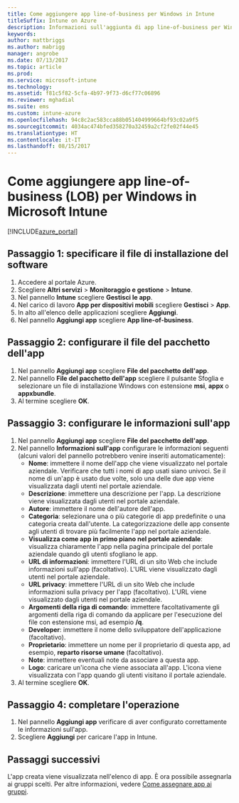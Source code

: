 ```yaml
---
title: Come aggiungere app line-of-business per Windows in Intune
titleSuffix: Intune on Azure
description: Informazioni sull'aggiunta di app line-of-business per Windows a Intune."
keywords: 
author: mattbriggs
ms.author: mabrigg
manager: angrobe
ms.date: 07/13/2017
ms.topic: article
ms.prod: 
ms.service: microsoft-intune
ms.technology: 
ms.assetid: f81c5f82-5cfa-4b97-9f73-d6cf77c06896
ms.reviewer: mghadial
ms.suite: ems
ms.custom: intune-azure
ms.openlocfilehash: 94c8c2ac583cca88b051404999664bf93c02a9f5
ms.sourcegitcommit: 4034ac474bfed358270a32459a2cf2fe02f44e45
ms.translationtype: HT
ms.contentlocale: it-IT
ms.lasthandoff: 08/15/2017
---
```

# <a name="how-to-add-windows-line-of-business-lob-apps-to-microsoft-intune"></a>Come aggiungere app line-of-business (LOB) per Windows in Microsoft Intune

[!INCLUDE[azure_portal](./includes/azure_portal.md)]


## <a name="step-1---specify-the-software-setup-file"></a>Passaggio 1: specificare il file di installazione del software

1. Accedere al portale Azure.
2. Scegliere **Altri servizi** > **Monitoraggio e gestione** > **Intune**.
3. Nel pannello **Intune** scegliere **Gestisci le app**.
4. Nel carico di lavoro **App per dispositivi mobili** scegliere **Gestisci** > **App**.
5. In alto all'elenco delle applicazioni scegliere **Aggiungi**.
6. Nel pannello **Aggiungi app** scegliere **App line-of-business**.

## <a name="step-2---configure-the-app-package-file"></a>Passaggio 2: configurare il file del pacchetto dell'app

1. Nel pannello **Aggiungi app** scegliere **File del pacchetto dell'app**.
2. Nel pannello **File del pacchetto dell'app** scegliere il pulsante Sfoglia e selezionare un file di installazione Windows con estensione **msi**, **appx** o **appxbundle**.
3. Al termine scegliere **OK**.


## <a name="step-3---configure-app-information"></a>Passaggio 3: configurare le informazioni sull'app

1. Nel pannello **Aggiungi app** scegliere **File del pacchetto dell'app**.
2. Nel pannello **Informazioni sull'app** configurare le informazioni seguenti (alcuni valori del pannello potrebbero venire inseriti automaticamente):
    - **Nome**: immettere il nome dell'app che viene visualizzato nel portale aziendale. Verificare che tutti i nomi di app usati siano univoci. Se il nome di un'app è usato due volte, solo una delle due app viene visualizzata dagli utenti nel portale aziendale.
    - **Descrizione**: immettere una descrizione per l'app. La descrizione viene visualizzata dagli utenti nel portale aziendale.
    - **Autore**: immettere il nome dell'autore dell'app.
    - **Categoria**: selezionare una o più categorie di app predefinite o una categoria creata dall'utente. La categorizzazione delle app consente agli utenti di trovare più facilmente l'app nel portale aziendale.
    - **Visualizza come app in primo piano nel portale aziendale**: visualizza chiaramente l'app nella pagina principale del portale aziendale quando gli utenti sfogliano le app.
    - **URL di informazioni**: immettere l'URL di un sito Web che include informazioni sull'app (facoltativo). L'URL viene visualizzato dagli utenti nel portale aziendale.
    - **URL privacy**: immettere l'URL di un sito Web che include informazioni sulla privacy per l'app (facoltativo). L'URL viene visualizzato dagli utenti nel portale aziendale.
    - **Argomenti della riga di comando**: immettere facoltativamente gli argomenti della riga di comando da applicare per l'esecuzione del file con estensione msi, ad esempio **/q**.
    - **Developer**: immettere il nome dello sviluppatore dell'applicazione (facoltativo).
    - **Proprietario**: immettere un nome per il proprietario di questa app, ad esempio, **reparto risorse umane** (facoltativo).
    - **Note**: immettere eventuali note da associare a questa app.
    - **Logo**: caricare un'icona che viene associata all'app. L'icona viene visualizzata con l'app quando gli utenti visitano il portale aziendale.
3. Al termine scegliere **OK**.

## <a name="step-4---finish-up"></a>Passaggio 4: completare l'operazione

1. Nel pannello **Aggiungi app** verificare di aver configurato correttamente le informazioni sull'app.
2. Scegliere **Aggiungi** per caricare l'app in Intune.

## <a name="next-steps"></a>Passaggi successivi

L'app creata viene visualizzata nell'elenco di app. È ora possibile assegnarla ai gruppi scelti. Per altre informazioni, vedere [Come assegnare app ai gruppi](apps-deploy.md).
